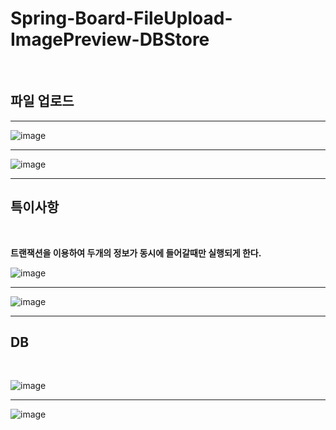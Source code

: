 # Spring-Board-FileUpload-ImagePreview-DBStore
<br>
<h2>파일 업로드</h2>
<hr>

![image](https://user-images.githubusercontent.com/71121027/102063858-eae70a00-3e39-11eb-868d-ef9dd18a28ba.png)

<hr>

![image](https://user-images.githubusercontent.com/71121027/102064139-4d400a80-3e3a-11eb-8b27-5c5b5588fdd5.png)

<hr>

<h2>특이사항</h2><br>

<b>트랜잭션을 이용하여 두개의 정보가 동시에 들어갈때만 실행되게 한다.</b>


![image](https://user-images.githubusercontent.com/71121027/102066671-701fee00-3e3d-11eb-98b2-40e53a99bfda.png)

<hr>

![image](https://user-images.githubusercontent.com/71121027/102066549-4d8dd500-3e3d-11eb-9583-5e720635233c.png)


<hr>
<h2>DB</h2><br>

![image](https://user-images.githubusercontent.com/71121027/102066282-f6880000-3e3c-11eb-8d39-901e67e9306d.png)

<hr>

![image](https://user-images.githubusercontent.com/71121027/102066404-1fa89080-3e3d-11eb-903d-f1b5375514bf.png)
